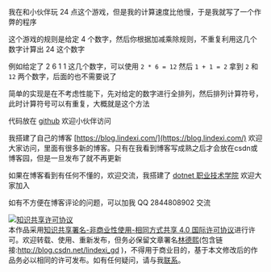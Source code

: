 
我在和小伙伴玩 24 点这个游戏，但是我的计算速度比他慢，于是我就写了一个作弊的程序

<!--more-->


<!-- CreateTime:2020/10/1 11:09:44 -->

<!-- 发布 -->

这个游戏的规则是给定 4 个数字，然后你根据加减乘除规则，不重复利用这几个数字计算出 24 这个数字

例如给定了 2 6 1 1 这几个数字，可以使用 `2 * 6 = 12` 然后 `1 + 1 = 2` 拿到 `2` 和 `12` 两个数字，后面的也不需要说了


简单的实现是在不考虑性能下，先对给定的数字进行全排列，然后排列计算符号，此时计算符号可以有重复，大概就是这个方法



代码放在 [github](https://github.com/lindexi/lindexi_gd/tree/b6774093/JabeelearcereneHairwuredem) 欢迎小伙伴访问




我搭建了自己的博客 [https://blog.lindexi.com/](https://blog.lindexi.com/) 欢迎大家访问，里面有很多新的博客。只有在我看到博客写成熟之后才会放在csdn或博客园，但是一旦发布了就不再更新

如果在博客看到有任何不懂的，欢迎交流，我搭建了 [dotnet 职业技术学院](https://t.me/dotnet_campus) 欢迎大家加入

如有不方便在博客评论的问题，可以加我 QQ 2844808902 交流

<a rel="license" href="http://creativecommons.org/licenses/by-nc-sa/4.0/"><img alt="知识共享许可协议" style="border-width:0" src="https://licensebuttons.net/l/by-nc-sa/4.0/88x31.png" /></a><br />本作品采用<a rel="license" href="http://creativecommons.org/licenses/by-nc-sa/4.0/">知识共享署名-非商业性使用-相同方式共享 4.0 国际许可协议</a>进行许可。欢迎转载、使用、重新发布，但务必保留文章署名[林德熙](http://blog.csdn.net/lindexi_gd)(包含链接:http://blog.csdn.net/lindexi_gd )，不得用于商业目的，基于本文修改后的作品务必以相同的许可发布。如有任何疑问，请与我[联系](mailto:lindexi_gd@163.com)。